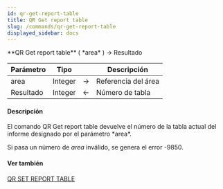 ```yaml
---
id: qr-get-report-table
title: QR Get report table
slug: /commands/qr-get-report-table
displayed_sidebar: docs
---
```


<!--REF #_command_.QR Get report table.Syntax-->**QR Get report table** ( *area* ) -> Resultado<!-- END REF-->
<!--REF #_command_.QR Get report table.Params-->
| Parámetro | Tipo |  | Descripción |
| --- | --- | --- | --- |
| area | Integer | &#8594;  | Referencia del área |
| Resultado | Integer | &#8592; | Número de tabla |

<!-- END REF-->

#### Descripción 

<!--REF #_command_.QR Get report table.Summary-->El comando QR Get report table devuelve el número de la tabla actual del informe designado por el parámetro *area*.<!-- END REF-->

Si pasa un número de *area* inválido, se genera el error -9850.

#### Ver también 

[QR SET REPORT TABLE](qr-set-report-table.md)  